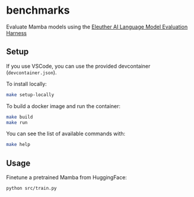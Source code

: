 # benchmarks

Evaluate Mamba models using the [Eleuther AI Language Model Evaluation Harness](https://github.com/EleutherAI/lm-evaluation-harness)

## Setup

If you use VSCode, you can use the provided devcontainer (`devcontainer.json`).

To install locally:

```bash
make setup-locally
```

To build a docker image and run the container:

```bash
make build
make run
```

You can see the list of available commands with:

```bash
make help
```

## Usage

Finetune a pretrained Mamba from HuggingFace:

```bash
python src/train.py
```

